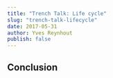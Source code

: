 ```yaml
---
title: "Trench Talk: Life cycle"
slug: "trench-talk-lifecycle"
date: 2017-05-31
author: Yves Reynhout
publish: false
---
```



Conclusion
----------

